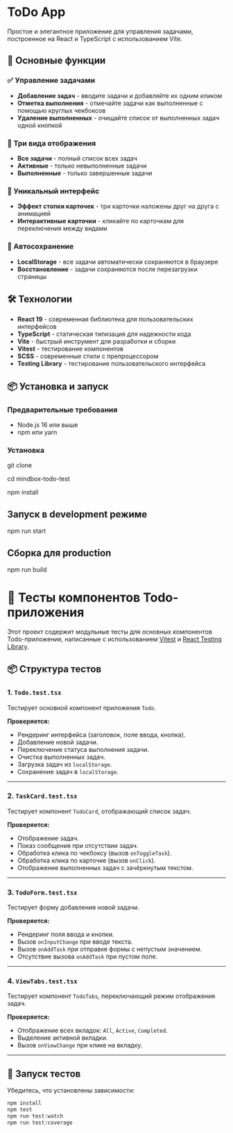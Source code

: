 # ToDo App

Простое и элегантное приложение для управления задачами, построенное на React и TypeScript с использованием Vite.

## 🚀 Основные функции

### ✅ Управление задачами

- **Добавление задач** - вводите задачи и добавляйте их одним кликом
- **Отметка выполнения** - отмечайте задачи как выполненные с помощью круглых чекбоксов
- **Удаление выполненных** - очищайте список от выполненных задач одной кнопкой

### 🎯 Три вида отображения

- **Все задачи** - полный список всех задач
- **Активные** - только невыполненные задачи
- **Выполненные** - только завершенные задачи

### 🎨 Уникальный интерфейс

- **Эффект стопки карточек** - три карточки наложены друг на друга с анимацией
- **Интерактивные карточки** - кликайте по карточкам для переключения между видами

### 💾 Автосохранение

- **LocalStorage** - все задачи автоматически сохраняются в браузере
- **Восстановление** - задачи сохраняются после перезагрузки страницы

## 🛠 Технологии

- **React 19** - современная библиотека для пользовательских интерфейсов
- **TypeScript** - статическая типизация для надежности кода
- **Vite** - быстрый инструмент для разработки и сборки
- **Vitest** - тестирование компонентов
- **SCSS** - современные стили с препроцессором
- **Testing Library** - тестирование пользовательского интерфейса

## 📦 Установка и запуск

### Предварительные требования

- Node.js 16 или выше
- npm или yarn

### Установка

git clone <repository-url>

cd mindbox-todo-test

npm install

## Запуск в development режиме

npm run start

## Сборка для production

npm run build

# 🧪 Тесты компонентов Todo-приложения

Этот проект содержит модульные тесты для основных компонентов Todo-приложения, написанные с использованием [Vitest](https://vitest.dev/) и [React Testing Library](https://testing-library.com/).

## 📦 Структура тестов

### 1. `Todo.test.tsx`

Тестирует основной компонент приложения `Todo`.

**Проверяется:**

- Рендеринг интерфейса (заголовок, поле ввода, кнопка).
- Добавление новой задачи.
- Переключение статуса выполнения задачи.
- Очистка выполненных задач.
- Загрузка задач из `localStorage`.
- Сохранение задач в `localStorage`.

---

### 2. `TaskCard.test.tsx`

Тестирует компонент `TodoCard`, отображающий список задач.

**Проверяется:**

- Отображение задач.
- Показ сообщения при отсутствии задач.
- Обработка клика по чекбоксу (вызов `onToggleTask`).
- Обработка клика по карточке (вызов `onClick`).
- Отображение выполненных задач с зачёркнутым текстом.

---

### 3. `TodoForm.test.tsx`

Тестирует форму добавления новой задачи.

**Проверяется:**

- Рендеринг поля ввода и кнопки.
- Вызов `onInputChange` при вводе текста.
- Вызов `onAddTask` при отправке формы с непустым значением.
- Отсутствие вызова `onAddTask` при пустом поле.

---

### 4. `ViewTabs.test.tsx`

Тестирует компонент `TodoTabs`, переключающий режим отображения задач.

**Проверяется:**

- Отображение всех вкладок: `All`, `Active`, `Completed`.
- Выделение активной вкладки.
- Вызов `onViewChange` при клике на вкладку.

---

## 🚀 Запуск тестов

Убедитесь, что установлены зависимости:

```bash
npm install
npm test
npm run test:watch
npm run test:coverage
```
